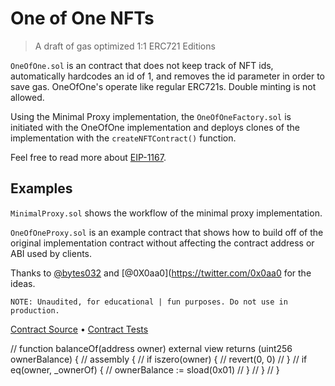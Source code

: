 # One of One NFTs

> A draft of gas optimized 1:1 ERC721 Editions

`OneOfOne.sol` is an contract that does not keep track of NFT ids, automatically hardcodes an id of 1, and removes the id parameter in order to save gas. OneOfOne's operate like regular ERC721s. Double minting is not allowed.

Using the Minimal Proxy implementation, the `OneOfOneFactory.sol` is initiated with the OneOfOne implementation and deploys clones of the implementation with the `createNFTContract()` function.

Feel free to read more about [EIP-1167](https://eips.ethereum.org/EIPS/eip-1167).

## Examples

`MinimalProxy.sol` shows the workflow of the minimal proxy implementation.

`OneOfOneProxy.sol` is an example contract that shows how to build off of the original implementation contract without affecting the contract address or ABI used by clients.

Thanks to [@bytes032](https://twitter.com/bytes032/status/1626253169960394754?s=20) and [@0X0aa0](https://twitter.com/0x0aa0 for the ideas.

    NOTE: Unaudited, for educational | fun purposes. Do not use in production.

[Contract Source](src/proxy) • [Contract Tests](test)


//  function balanceOf(address owner) external view returns (uint256 ownerBalance) {
//     assembly {
//         if iszero(owner) {
//             revert(0, 0)
//         }
//         if eq(owner, _ownerOf) {
//             ownerBalance := sload(0x01)
//         } 
//     }
// }
